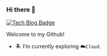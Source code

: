 ### Hi there 👋

<!--[![Hits](https://hits.seeyoufarm.com/api/count/incr/badge.svg?url=https%3A%2F%2Fgithub.com%2Fbobphul&count_bg=%2379C83D&title_bg=%23555555&icon=mixcloud.svg&icon_color=%23E7E7E7&title=hits&edge_flat=false)](https://hits.seeyoufarm.com)--> 
[![Tech Blog Badge](http://img.shields.io/badge/-Tech%20blog-black?style=flat-square&logo=github&link=https://bobphul.gitbook.io/library/)](https://bobphul.gitbook.io/library/)

Welcome to my Github!
<!-- - 🏙 I’m currently working on [Cyberlogitec](https://www.cyberlogitec.com) -->
- 🏝 I’m currently exploring ☁`Cloud`.

<!-- - 🌱 I’m currently learning `Golang` & `Terraform`. -->

<!--
Welcome to my Github! I like `Linux` and `FOSS`, and I'm exploring `Cloud Tech`  ☁️

<br>
<p align="center">
Check out my repos ⬇️  
</p>

**bobphul/bobphul** is a ✨ _special_ ✨ repository because its `README.md` (this file) appears on your GitHub profile.

Here are some ideas to get you started:

- 🔭 I’m currently working on ...
- 🌱 I’m currently learning ...
- 👯 I’m looking to collaborate on ...
- 🤔 I’m looking for help with ...
- 💬 Ask me about ...
- 📫 How to reach me: ...
- 😄 Pronouns: ...
- ⚡ Fun fact: ...
-->
